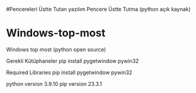 #Pencereleri Üstte Tutan yazılım
Pencere Üstte Tutma (python açık kaynak)

# Windows-top-most
Windows top most (python open source)

Gerekli Kütüphaneler
pip install pygetwindow pywin32

Required Libraries
pip install pygetwindow pywin32

python version 3.9.10
pip version 23.3.1
